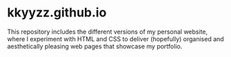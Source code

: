 # kkyyzz.github.io

This repository includes the different versions of my personal website, where I experiment with HTML and CSS to deliver (hopefully) organised and aesthetically pleasing web pages that showcase my portfolio.

